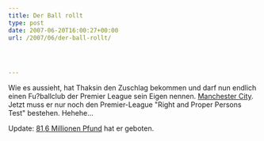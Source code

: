 ```yaml
---
title: Der Ball rollt
type: post
date: 2007-06-20T16:00:27+00:00
url: /2007/06/der-ball-rollt/




---
```

Wie es aussieht, hat Thaksin den Zuschlag bekommen und darf nun endlich einen Fu?ballclub der Premier League sein Eigen nennen. [Manchester City][1]. Jetzt muss er nur noch den Premier-League "Right and Proper Persons Test" bestehen. Hehehe...

Update: [81,6 Millionen Pfund][2] hat er geboten.

 [1]: http://www.nationmultimedia.com/2007/06/21/headlines/headlines_30037458.php
 [2]: http://www.bangkokpost.com/breaking_news/breakingnews.php?id=119600
